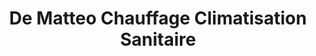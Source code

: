 ---
title: "De Matteo Chauffage Climatisation Sanitaire"
url: /grenoble/de-matteo-chauffage-climatisation-sanitaire/
shop: shop
---